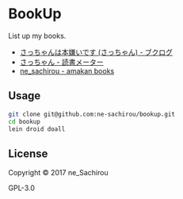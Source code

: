 BookUp
==
List up my books.

* [さっちゃんは本嫌いです (さっちゃん) - ブクログ](http://booklog.jp/users/ne-sachirou)
* [さっちゃん - 読書メーター](https://bookmeter.com/users/782100)
* [ne_sachirou - amakan books](https://amakan.net/@ne_sachirou)

Usage
--
```sh
git clone git@github.com:ne-sachirou/bookup.git
cd bookup
lein droid doall
```

License
--
Copyright © 2017 ne_Sachirou

GPL-3.0
